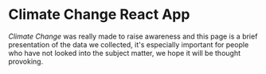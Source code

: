 # Climate Change React App

_Climate Change_ was really made to raise awareness and this page is a brief presentation of the data we collected, it's especially important for people who have not looked into the subject matter, we hope it will be thought provoking.
